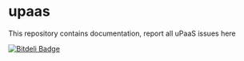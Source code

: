 upaas
=====

This repository contains documentation, report all uPaaS issues here

[![Bitdeli Badge](https://d2weczhvl823v0.cloudfront.net/prymitive/upaas/trend.png)](https://bitdeli.com/free "Bitdeli Badge")
